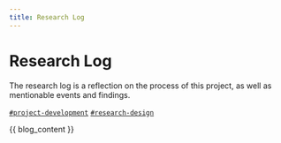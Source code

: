 ```yaml
---
title: Research Log
---
```

# Research Log
The research log is a reflection on the process of this project, as well as mentionable events and findings.

<div class="blogging-tags-grid">
    <a href="#project-development" class="blogging-tag"><code>#project-development</code></a> <a href="#research-design" class="blogging-tag"><code>#research-design</code></a>
</div>

{{ blog_content }}